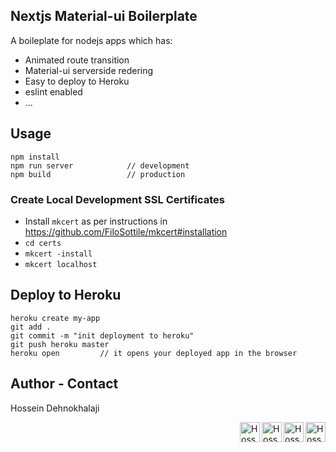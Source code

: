 ## Nextjs Material-ui Boilerplate
A boileplate for nodejs apps which has:
- Animated route transition
- Material-ui serverside redering
- Easy to deploy to Heroku
- eslint enabled
- ...

## Usage
```
npm install
npm run server            // development
npm build                 // production
```

### Create Local Development SSL Certificates
- Install `mkcert` as per instructions in https://github.com/FiloSottile/mkcert#installation
- `cd certs`
- `mkcert -install`
- `mkcert localhost`


## Deploy to Heroku
```
heroku create my-app
git add .
git commit -m "init deployment to heroku"
git push heroku master
heroku open         // it opens your deployed app in the browser
```

## Author - Contact
Hossein Dehnokhalaji

<a href="https://www.facebook.com/iamhosseindhv"><img src="https://github.com/iamhosseindhv/Rentaly/blob/master/Gifs/facebook.png" alt="Hossein Dehnokhalaji Linkedin profile" align="right" width="32" height="32"/></a>
<a href="https://www.instagram.com/iamhosseindhv"><img src="https://github.com/iamhosseindhv/Rentaly/blob/master/Gifs/instagram.png" alt="Hossein Dehnokhalaji Linkedin profile" align="right" width="32" height="32"/></a>
<a href="https://www.linkedin.com/in/iamhosseindhv"><img src="https://github.com/iamhosseindhv/Rentaly/blob/master/Gifs/linkedin.png" alt="Hossein Dehnokhalaji Linkedin profile" align="right" width="32" height="32"/></a>
<a href="mailto:hossein.dehnavi98@yahoo.com"><img src="https://github.com/iamhosseindhv/Rentaly/blob/master/Gifs/contact.png" alt="Hossein Dehnokhalaji email address" align="right" width="32" height="32"/></a>
